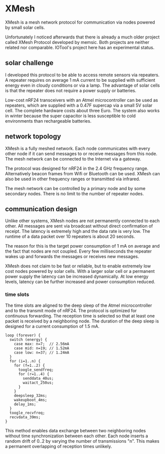 # XMesh

XMesh is a mesh network protocol for communication via nodes powered by small solar cells.

Unfortunately I noticed afterwards that there is already a much older project called XMesh Protocol developed by memsic. Both projects are neither related nor comparable. IOTool's project here has an experimental status.

## solar challenge

I developed this protocol to be able to access remote sensors via repeaters. A repeater requires on average 1 mA current to be supplied with sufficient energy even in cloudy conditions or via a lamp. The advantage of solar cells is that the repeater does not require a power supply or batteries.

Low-cost nRF24 transceivers with an Atmel microcontroller can be used as repeaters, which are supplied with a 0.47F supercap via a small 5V solar cell. The complete hardware costs about three Euro. The system also works in winter because the super capacitor is less susceptible to cold environments than rechargeable batteries.

## network topology

XMesh is a fully meshed network. Each node communicates with every other node if it can send messages to or receive messages from this node. The mesh network can be connected to the Internet via a gateway.

The protocol was designed for nRF24 in the 2.4 GHz frequency range. Alternatively beacon frames from Wifi or Bluetooth can be used. XMesh can also be used in other frequency ranges or transmitted via infrared.

The mesh network can be controlled by a primary node and by some secondary nodes. There is no limit to the number of repeater nodes. 

## communication design

Unlike other systems, XMesh nodes are not permanently connected to each other. All messages are sent via broadcast without direct confirmation of receipt. The latency is extremely high and the data rate is very low.  The runtime of a data packet over 10 repeaters is about 20 seconds.

The reason for this is the target power consumption of 1 mA on average and the fact that nodes are not coupled.  Every few milliseconds the repeater wakes up and forwards the messages or receives new messages.

XMesh does not claim to be fast or reliable, but to enable extremely low cost nodes powered by solar cells.  With a larger solar cell or a permanent power supply the latency can be increased dynamically. At low energy levels, latency can be further increased and power consumption reduced.

### time slots

The time slots are aligned to the deep sleep of the Atmel microcontroller and to the transmit mode of nRF24. The protocol is optimized for continuous forwarding.  The reception time is selected so that at least one packet is received by a neighboring node.  The duration of the deep sleep is designed for a current consumption of 1.5 mA.

    loop (forever) {
      switch (energy) {
        case max: n=7;  // 2.56mA
        case mid: n=19; // 1.52mA
        case low: n=37; // 1.24mA
      }
      for (i=1..n) {
        for (f=1..2) {
          toogle_sendfreq;
          for (r=1..4) {
            senddata_40us;
            waitact_250us;
          }
        }
        deepsleep_32ms;
        wakeupboot_4ms;
        delay_1ms;
      }
      toogle_recvfreq;
      recvdata_39ms;
    }

This method enables data exchange between two neighboring nodes without time synchronization between each other. Each node inserts a random drift of 0..2 by varying the number of transmissions "n". This makes a permanent overlapping of reception times unlikely.
